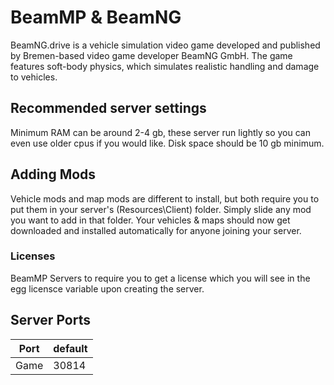 # BeamMP & BeamNG

BeamNG.drive is a vehicle simulation video game developed and published by Bremen-based video game developer BeamNG GmbH. The game features soft-body physics, which simulates realistic handling and damage to vehicles.

## Recommended server settings

Minimum RAM can be around 2-4 gb, these server run lightly so you can even use older cpus if you would like. Disk space should be 10 gb minimum.

## Adding Mods

Vehicle mods and map mods are different to install, but both require you to put them in your server's (Resources\Client) folder. Simply slide any mod you want to add in that folder. Your vehicles & maps should now get downloaded and installed automatically for anyone joining your server.

### Licenses

BeamMP Servers to require you to get a license which you will see in the egg licensce variable upon creating the server.

## Server Ports
| Port  | default |
|-------|---------|
| Game  |  30814  |
